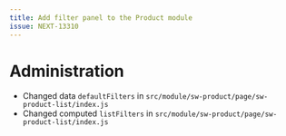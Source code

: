 ```yaml
---
title: Add filter panel to the Product module
issue: NEXT-13310
---
```

# Administration
* Changed data `defaultFilters` in `src/module/sw-product/page/sw-product-list/index.js`
* Changed computed `listFilters` in `src/module/sw-product/page/sw-product-list/index.js`
